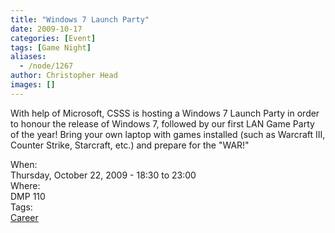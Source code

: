```yaml
---
title: "Windows 7 Launch Party"
date: 2009-10-17
categories: [Event]
tags: [Game Night]
aliases:
  - /node/1267
author: Christopher Head
images: []
---
```


<div class="field field-name-body field-type-text-with-summary field-label-hidden"><div class="field-items"><div class="field-item even"><p>With help of Microsoft, CSSS is hosting a Windows 7 Launch Party in order to honour the release of Windows 7, followed by our first LAN Game Party of the year!&#xA0;Bring your own laptop with games installed (such as Warcraft III, Counter Strike, Starcraft, etc.) and prepare for the &quot;WAR!&quot;</p>
</div></div></div><div class="field field-name-field-dates field-type-datetime field-label-above"><div class="field-label">When:&#xA0;</div><div class="field-items"><div class="field-item even"><span class="date-display-single">Thursday, October 22, 2009 - <span class="date-display-range"><span class="date-display-start">18:30</span> to <span class="date-display-end">23:00</span></span></span></div></div></div><div class="field field-name-field-location field-type-text field-label-above"><div class="field-label">Where:&#xA0;</div><div class="field-items"><div class="field-item even">DMP 110</div></div></div>    <footer>
    <div class="field field-name-field-tags field-type-taxonomy-term-reference field-label-above"><div class="field-label">Tags:&#xA0;</div><div class="field-items"><div class="field-item even"><a href="/career">Career</a></div></div></div>      </footer>

